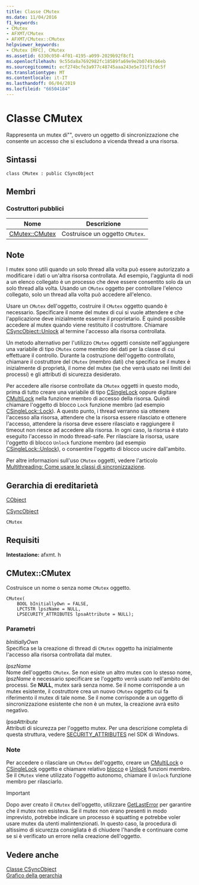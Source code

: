 ```yaml
---
title: Classe CMutex
ms.date: 11/04/2016
f1_keywords:
- CMutex
- AFXMT/CMutex
- AFXMT/CMutex::CMutex
helpviewer_keywords:
- CMutex [MFC], CMutex
ms.assetid: 6330c050-4f01-4195-a099-2029b92f8cf1
ms.openlocfilehash: 9c55da8a7692982fc18589fa69e9e2b0749cb6eb
ms.sourcegitcommit: ecf274bcfe3a977c48745aaa243e5e731f1fdc5f
ms.translationtype: MT
ms.contentlocale: it-IT
ms.lasthandoff: 06/04/2019
ms.locfileid: "66504184"
---
```

# <a name="cmutex-class"></a>Classe CMutex

Rappresenta un mutex di"", ovvero un oggetto di sincronizzazione che consente un accesso che si escludono a vicenda thread a una risorsa.

## <a name="syntax"></a>Sintassi

```
class CMutex : public CSyncObject
```

## <a name="members"></a>Membri

### <a name="public-constructors"></a>Costruttori pubblici

|Nome|Descrizione|
|----------|-----------------|
|[CMutex::CMutex](#cmutex)|Costruisce un oggetto `CMutex`.|

## <a name="remarks"></a>Note

I mutex sono utili quando un solo thread alla volta può essere autorizzato a modificare i dati o un'altra risorsa controllata. Ad esempio, l'aggiunta di nodi a un elenco collegato è un processo che deve essere consentito solo da un solo thread alla volta. Usando un `CMutex` oggetto per controllare l'elenco collegato, solo un thread alla volta può accedere all'elenco.

Usare un `CMutex` dell'oggetto, costruire il `CMutex` oggetto quando è necessario. Specificare il nome del mutex di cui si vuole attendere e che l'applicazione deve inizialmente esserne il proprietario. È quindi possibile accedere al mutex quando viene restituito il costruttore. Chiamare [CSyncObject::Unlock](../../mfc/reference/csyncobject-class.md#unlock) al termine l'accesso alla risorsa controllata.

Un metodo alternativo per l'utilizzo `CMutex` oggetti consiste nell'aggiungere una variabile di tipo `CMutex` come membro dei dati per la classe di cui effettuare il controllo. Durante la costruzione dell'oggetto controllato, chiamare il costruttore del `CMutex` (membro dati) che specifica se il mutex è inizialmente di proprietà, il nome del mutex (se che verrà usato nei limiti dei processi) e gli attributi di sicurezza desiderato.

Per accedere alle risorse controllate da `CMutex` oggetti in questo modo, prima di tutto creare una variabile di tipo [CSingleLock](../../mfc/reference/csinglelock-class.md) oppure digitare [CMultiLock](../../mfc/reference/cmultilock-class.md) nella funzione membro di accesso della risorsa. Quindi chiamare l'oggetto di blocco `Lock` funzione membro (ad esempio [CSingleLock::Lock](../../mfc/reference/csinglelock-class.md#lock)). A questo punto, i thread verranno sia ottenere l'accesso alla risorsa, attendere che la risorsa essere rilasciato e ottenere l'accesso, attendere la risorsa deve essere rilasciato e raggiungere il timeout non riesce ad accedere alla risorsa. In ogni caso, la risorsa è stato eseguito l'accesso in modo thread-safe. Per rilasciare la risorsa, usare l'oggetto di blocco `Unlock` funzione membro (ad esempio [CSingleLock::Unlock](../../mfc/reference/csinglelock-class.md#unlock)), o consentire l'oggetto di blocco uscire dall'ambito.

Per altre informazioni sull'uso `CMutex` oggetti, vedere l'articolo [Multithreading: Come usare le classi di sincronizzazione](../../parallel/multithreading-how-to-use-the-synchronization-classes.md).

## <a name="inheritance-hierarchy"></a>Gerarchia di ereditarietà

[CObject](../../mfc/reference/cobject-class.md)

[CSyncObject](../../mfc/reference/csyncobject-class.md)

`CMutex`

## <a name="requirements"></a>Requisiti

**Intestazione:** afxmt. h

##  <a name="cmutex"></a>  CMutex::CMutex

Costruisce un nome o senza nome `CMutex` oggetto.

```
CMutex(
    BOOL bInitiallyOwn = FALSE,
    LPCTSTR lpszName = NULL,
    LPSECURITY_ATTRIBUTES lpsaAttribute = NULL);
```

### <a name="parameters"></a>Parametri

*bInitiallyOwn*<br/>
Specifica se la creazione di thread di `CMutex` oggetto ha inizialmente l'accesso alla risorsa controllata dal mutex.

*lpszName*<br/>
Nome dell'oggetto `CMutex`. Se non esiste un altro mutex con lo stesso nome, *lpszName* è necessario specificare se l'oggetto verrà usato nell'ambito dei processi. Se **NULL**, mutex sarà senza nome. Se il nome corrisponde a un mutex esistente, il costruttore crea un nuovo `CMutex` oggetto cui fa riferimento il mutex di tale nome. Se il nome corrisponde a un oggetto di sincronizzazione esistente che non è un mutex, la creazione avrà esito negativo.

*lpsaAttribute*<br/>
Attributi di sicurezza per l'oggetto mutex. Per una descrizione completa di questa struttura, vedere [SECURITY_ATTRIBUTES](/previous-versions/windows/desktop/legacy/aa379560\(v=vs.85\)) nel SDK di Windows.

### <a name="remarks"></a>Note

Per accedere o rilasciare un `CMutex` dell'oggetto, creare un [CMultiLock](../../mfc/reference/cmultilock-class.md) o [CSingleLock](../../mfc/reference/csinglelock-class.md) oggetto e chiamare relativo [blocco](../../mfc/reference/csinglelock-class.md#lock) e [Unlock](../../mfc/reference/csinglelock-class.md#unlock) funzioni membro. Se il `CMutex` viene utilizzato l'oggetto autonomo, chiamare il `Unlock` funzione membro per rilasciarlo.

> [!IMPORTANT]
>  Dopo aver creato il `CMutex` dell'oggetto, utilizzare [GetLastError](/windows/desktop/api/errhandlingapi/nf-errhandlingapi-getlasterror) per garantire che il mutex non esisteva. Se il mutex non erano presenti in modo imprevisto, potrebbe indicare un processo è squatting e potrebbe voler usare mutex da utenti malintenzionati. In questo caso, la procedura di altissimo di sicurezza consigliata è di chiudere l'handle e continuare come se si è verificato un errore nella creazione dell'oggetto.

## <a name="see-also"></a>Vedere anche

[Classe CSyncObject](../../mfc/reference/csyncobject-class.md)<br/>
[Grafico della gerarchia](../../mfc/hierarchy-chart.md)
